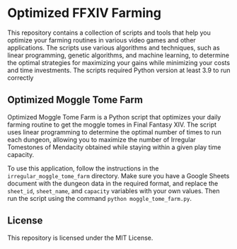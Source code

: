 <!DOCTYPE html>
<html>
<head>
  <meta charset="utf-8">

</head>
<body>
  <h1>Optimized FFXIV Farming</h1>

  <p>This repository contains a collection of scripts and tools that help you optimize your farming routines in various video games and other applications. The scripts use various algorithms and techniques, such as linear programming, genetic algorithms, and machine learning, to determine the optimal strategies for maximizing your gains while minimizing your costs and time investments. The scripts required Python version at least 3.9 to run correctly</p>

  <h2>Optimized Moggle Tome Farm</h2>

  <p>Optimized Moggle Tome Farm is a Python script that optimizes your daily farming routine to get the moggle tomes in Final Fantasy XIV. The script uses linear programming to determine the optimal number of times to run each dungeon, allowing you to maximize the number of Irregular Tomestones of Mendacity obtained while staying within a given play time capacity.</p>

  <p>To use this application, follow the instructions in the <code>irregular_moggle_tome_farm</code> directory. Make sure you have a Google Sheets document with the dungeon data in the required format, and replace the <code>sheet_id</code>, <code>sheet_name</code>, and <code>capacity</code> variables with your own values. Then run the script using the command <code>python moggle_tome_farm.py</code>.</p>

  <h2>License</h2>

  <p>This repository is licensed under the MIT License.</p>
</body>
</html>


